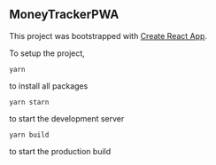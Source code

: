 ## MoneyTrackerPWA

This project was bootstrapped with [Create React App](https://github.com/facebookincubator/create-react-app).

To setup the project,

```yarn```

to install all packages

```yarn starn```

to start the development server

```yarn build```

to start the production build
